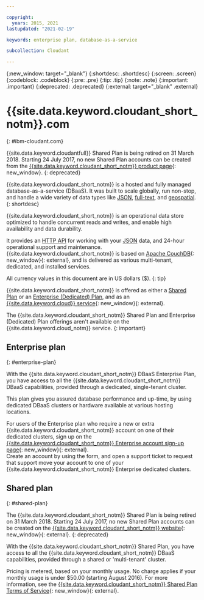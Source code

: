 ```yaml
---

copyright:
  years: 2015, 2021
lastupdated: "2021-02-19"

keywords: enterprise plan, database-as-a-service

subcollection: Cloudant

---
```


{:new_window: target="_blank"}
{:shortdesc: .shortdesc}
{:screen: .screen}
{:codeblock: .codeblock}
{:pre: .pre}
{:tip: .tip}
{:note: .note}
{:important: .important}
{:deprecated: .deprecated}
{:external: target="_blank" .external}

<!-- Acrolinx: 2020-03-18 -->

# {{site.data.keyword.cloudant_short_notm}}.com
{: #ibm-cloudant.com}

{{site.data.keyword.cloudantfull}} Shared Plan is being retired on 31 March 2018. 
Starting  24 July 2017, no new Shared Plan accounts can be created from the [{{site.data.keyword.cloudant_short_notm}} product page](https://www.ibm.com/cloud/cloudant){: new_window}. 
{: deprecated}

{{site.data.keyword.cloudant_short_notm}} is a hosted and fully managed database-as-a-service (DBaaS). 
It was built to scale globally, run non-stop, and handle a wide variety of data types 
like [JSON](/docs/Cloudant?topic=Cloudant-ibm-cloudant-basics#json-overview),
[full-text](https://cloud.ibm.com/apidocs/cloudant#postindex),
and [geospatial](/docs/Cloudant?topic=Cloudant-cloudant-nosql-db-geospatial#cloudant-nosql-db-geospatial).
{: shortdesc}

{{site.data.keyword.cloudant_short_notm}} is an operational data store optimized to handle concurrent 
reads and writes, and enable high availability and data durability.

It provides an [HTTP API](/docs/Cloudant?topic=Cloudant-ibm-cloudant-basics#http-api) for working with your 
[JSON](/docs/Cloudant?topic=Cloudant-ibm-cloudant-basics#json-overview) data, and 24-hour operational support and maintenance. 
{{site.data.keyword.cloudant_short_notm}} is based on 
[Apache CouchDB](http://couchdb.apache.org/){: new_window}{: external}, and is delivered as various multi-tenant, dedicated, and installed services.

All currency values in this document are in US dollars ($).
{: tip}

{{site.data.keyword.cloudant_short_notm}} is offered as either a [Shared Plan](#shared-plan) or an 
[Enterprise (Dedicated) Plan](#enterprise-plan), and as an [{{site.data.keyword.cloud}} service](https://www.ibm.com/cloud/){: new_window}{: external}.

The {{site.data.keyword.cloudant_short_notm}} Shared Plan and Enterprise (Dedicated) Plan 
offerings aren't available on the {{site.data.keyword.cloud_notm}} service.
{: important}

## Enterprise plan
{: #enterprise-plan}

With the {{site.data.keyword.cloudant_short_notm}} DBaaS Enterprise Plan, you have access to all the 
{{site.data.keyword.cloudant_short_notm}} DBaaS capabilities, provided through a dedicated, 
single-tenant cluster.

This plan gives you assured database performance and up-time, by using dedicated DBaaS clusters or 
hardware available at various hosting locations.

For users of the Enterprise plan who require a new or extra {{site.data.keyword.cloudant_short_notm}} 
account on one of their dedicated clusters, sign up on the [{{site.data.keyword.cloudant_short_notm}} Enterprise account sign-up page](https://cloudant.com/enterprise-sign-up){: new_window}{: external}.  
Create an account by using the form, and open a support ticket to request that support move your account to one of your 
{{site.data.keyword.cloudant_short_notm}} Enterprise dedicated clusters. 

## Shared plan
{: #shared-plan}

The {{site.data.keyword.cloudant_short_notm}} Shared Plan is being retired on 31 March 2018. 
Starting 24 July 2017, no new Shared Plan accounts can be created on the [{{site.data.keyword.cloudant_short_notm}} website](https://www.ibm.com/cloud/cloudant){: new_window}{: external}. 
{: deprecated}

With the {{site.data.keyword.cloudant_short_notm}} Shared Plan, you have access to all the 
{{site.data.keyword.cloudant_short_notm}} DBaaS capabilities, provided through a shared or 'multi-tenant' cluster.

Pricing is metered, based on your monthly usage. No charge applies if your monthly usage is 
under $50.00 (starting August 2016). For more information, see the [{{site.data.keyword.cloudant_short_notm}} Shared Plan Terms of Service](https://cloudant.com/assets/terms.pdf){: new_window}{: external}. 
   
      
         